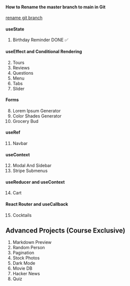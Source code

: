 #### How to Rename the master branch to main in Git

[rename git branch](https://www.git-tower.com/learn/git/faq/git-rename-master-to-main)

#### useState

1. Birthday Reminder DONE ✅

#### useEffect and Conditional Rendering

2. Tours
3. Reviews
4. Questions
5. Menu
6. Tabs
7. Slider

#### Forms

8. Lorem Ipsum Generator
9. Color Shades Generator
10. Grocery Bud

#### useRef

11. Navbar

#### useContext

12. Modal And Sidebar
13. Stripe Submenus

#### useReducer and useContext

14. Cart

#### React Router and useCallback

15. Cocktails

## Advanced Projects (Course Exclusive)

1.  Markdown Preview
2.  Random Person
3.  Pagination
4.  Stock Photos
5.  Dark Mode
6.  Movie DB
7.  Hacker News
8.  Quiz
